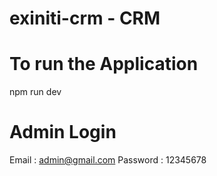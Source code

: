 # exiniti-crm  - CRM


# To run the Application

npm run dev

# Admin Login

Email : admin@gmail.com Password : 12345678


